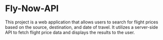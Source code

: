 # Fly-Now-API
This project is a web application that allows users to search for flight prices based on the source, destination, and date of travel. It utilizes a server-side API to fetch flight price data and displays the results to the user.
